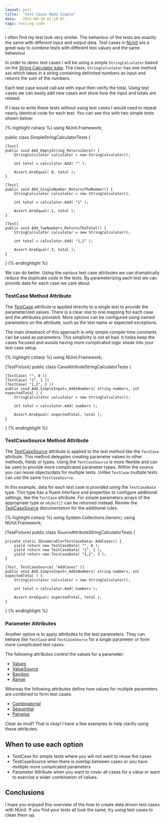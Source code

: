 ```yaml
---
layout: post
title:  "Test Cases Made Simple"
date:   2015-09-16 01:19:07
tags: testing code
---
```


I often find my test look very similar. The behaviour of the tests are
exactly the same with different input and output data. Test cases in [NUnit][nunit]
are a great way to combine tests with different test values and the same behaviour.

In order to demo test cases I will be using a simple ``StringCalculator`` based
on the [String Calculator kata][kata]. The class, ``StringCalculator`` has one
method ``Add`` which takes in a string containing delimited numbers as input
and returns the sum of the numbers.

Each test case would call ``Add`` with input then verify the total. Using test
cases we can easily add new cases and show how the input and totals are related.

If I was to write these tests without using test cases I would need to repeat
nearly identical code for each test. You can see this with two simple tests
shown below:

{% highlight csharp %}
using NUnit.Framework;

public class SimpleStringCalculatorTests {

    [Test]
    public void Add_EmptyString_ReturnsZero() {
        StringCalculator calculator = new StringCalculator();

        int total = calculator.Add( "" );

        Assert.AreEqual( 0, total );
    }

    [Test]
    public void Add_SingleNumber_ReturnsTheNumber() {
        StringCalculator calculator = new StringCalculator();

        int total = calculator.Add( "1" );

        Assert.AreEqual( 1, total );
    }

    [Test]
    public void Add_TwoNumbers_ReturnsTheTotal() {
        StringCalculator calculator = new StringCalculator();

        int total = calculator.Add( "1,2" );

        Assert.AreEqual( 3, total );
    }
}
{% endhighlight %}

We can do better. Using the various test case attributes we can dramatically
reduce the duplicate code in the tests. By parameterizing each test we can
provide data for each case we care about.

### TestCase Method Attribute

The [TestCase][TestCase] attribute is applied directly to a single test to provide the
parameterized values. There is a clear one to one mapping for each case and
the attributes provided. More options can be configured using named parameters
on the attribute, such as the test name or expected exceptions.

The main drawback of this approach is only simple compile time constants can be
used as parameters. This simplicity is not all bad. It helps keep the cases
focused and avoids having more complicated logic sneak into your test case
setup.

{% highlight csharp %}
using NUnit.Framework;

[TestFixture]
public class CaseAttributeStringCalculatorTests {

    [TestCase( "", 0 )]
    [TestCase( "1", 1 )]
    [TestCase( "1,2", 3 )]
    public void Add_SimpleInputs_AddsNumbers( string numbers, int expectedTotal ) {
        StringCalculator calculator = new StringCalculator();

        int total = calculator.Add( numbers );

        Assert.AreEqual( expectedTotal, total );
    }
}
{% endhighlight %}

### TestCaseSource Method Attribute

The [TestCaseSource][TestCaseSource] attribute is applied to the test method
like the ``TestCase`` attribute. This method delegates creating parameter values
to other methods, fields or types. Using the ``TestCaseSource`` is more
flexible and can be used to provide more complicated parameter types. Within
the source you can reuse objects/data for multiple tests. Unlike ``TestCase``
multiple tests can use the same ``TestCaseSource``.

In this example, data for each test case is provided using the ``TestCaseData``
type. This type has a fluent interface and properties to configure additional
settings, like the ``TestCase`` attribute. For simple parameters arrays of the
appropriate type or ``object[]`` can be returned instead. Review the
[TestCaseSource][TestCaseSource] documentation for the additional rules.

{% highlight csharp %}
using System.Collections.Generic;
using NUnit.Framework;

[TestFixture]
public class SourceAttributeStringCalculatorTests {

    private static IEnumerable<TestCaseData> AddCases() {
        yield return new TestCaseData( "", 0 );
        yield return new TestCaseData( "1", 1 );
        yield return new TestCaseData( "1,2", 3 );
    }
    
    [Test, TestCaseSource( "AddCases" )]
    public void Add_SimpleInputs_AddsNumbers( string numbers, int expectedTotal ) {
        StringCalculator calculator = new StringCalculator();

        int total = calculator.Add( numbers );

        Assert.AreEqual( expectedTotal, total );
    }
}
{% endhighlight %}

### Parameter Attributes

Another option is to apply attributes to the test parameters. They can behave
like ``TestCase`` and ``TestCaseSource`` for a single parameter or form more
complicated test cases.

The following attributes control the values for a parameter:

* [Values][Values]
* [ValueSource][ValueSource]
* [Random][Random]
* [Range][Range]

Whereas the following attributes define how values for multiple parameters are
combined to form test cases:

* [Combinatorial][Combinatorial]
* [Sequential][Sequential]
* [Pairwise][Pairwise]

Clear as mud? That is okay! I have a few examples to help clarify using these
attributes.

## When to use each option

* TestCase for simple tests where you will not want to reuse the cases
* TestCaseSource when there is overlap between cases or you have multiple more complicated parameters
* Parameter Attribute when you want to cover all cases for a value or want to exercise a wider combination of values.

## Conclusions

I hope you enjoyed this overview of the how to create data driven test cases
with NUnit. If you find your tests all look the same, try using test cases to
clean them up.

[nunit]: http://www.nunit.org
[kata]: http://osherove.com/tdd-kata-1/
[TestCase]: http://www.nunit.org/index.php?p=testCase&r=2.6.4
[TestCaseSource]: http://www.nunit.org/index.php?p=testCaseSource&r=2.6.4

[Values]: http://www.nunit.org/index.php?p=values&r=2.6.4
[ValueSource]: http://www.nunit.org/index.php?p=valueSource&r=2.6.4
[Random]: http://www.nunit.org/index.php?p=random&r=2.6.4
[Range]: http://www.nunit.org/index.php?p=range&r=2.6.4
[Combinatorial]: http://www.nunit.org/index.php?p=combinatorial&r=2.6.4
[Sequential]: http://www.nunit.org/index.php?p=sequential&r=2.6.4
[Pairwise]: http://www.nunit.org/index.php?p=pairwise&r=2.6.4